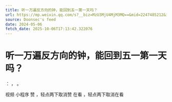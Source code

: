 ```yaml
---
title: 听一万遍反方向的钟，能回到五一第一天吗？
url: https://mp.weixin.qq.com/s?__biz=MzU3MjU4MjM3MQ==&mid=2247485212&idx=1&sn=c1298337c6064dbfcad5f948f0fc6c96
source: Doonsec's feed
date: 2024-05-06
fetch_date: 2025-10-06T17:13:42.322076
---
```


# 听一万遍反方向的钟，能回到五一第一天吗？

：
，
。

视频
小程序
赞
，轻点两下取消赞
在看
，轻点两下取消在看